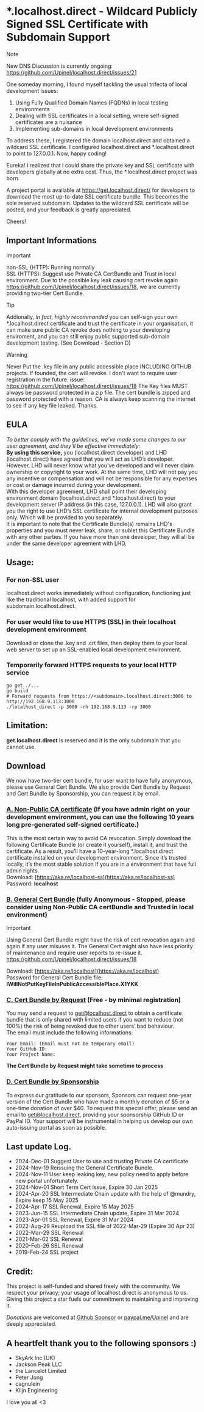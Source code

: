 # *.localhost.direct - Wildcard Publicly Signed SSL Certificate with Subdomain Support
> [!NOTE]  
> New DNS Discussion is currently ongoing: https://github.com/Upinel/localhost.direct/issues/21  

One someday morning, I found myself tackling the usual trifecta of local development issues:

1. Using Fully Qualified Domain Names (FQDNs) in local testing environments
2. Dealing with SSL certificates in a local setting, where self-signed certificates are a nuisance
3. Implementing sub-domains in local development environments

To address these, I registered the domain localhost.direct and obtained a wildcard SSL certificate. I configured localhost.direct and *.localhost.direct to point to 127.0.0.1. Now, happy coding!

Eureka! I realized that I could share the private key and SSL certificate with developers globally at no extra cost. Thus, the *.localhost.direct project was born.

A project portal is available at https://get.localhost.direct/ for developers to download the most up-to-date SSL certificate bundle. This becomes the sole reserved subdomain. Updates to the wildcard SSL certificate will be posted, and your feedback is greatly appreciated.

Cheers!

## Important Informations
> [!IMPORTANT]
> non-SSL (HTTP): Running normally  
> SSL (HTTPS): Suggest use Private CA CertBundle and Trust in local environment. Due to the possible key leak causing cert revoke again https://github.com/Upinel/localhost.direct/issues/18, we are currently providing two-tier Cert Bundle.

> [!TIP]
> Addionally, *In fact, highly recommanded* you can self-sign your own *.localhost.direct certificate and trust the certificate in your organisation, it can make sure public CA revoke does nothing to your developing enviroment, and you can still enjoy public supported sub-domain development testing. (See Download - Section D)

> [!WARNING]
> Never Put the .key file in any public accessible place INCLUDING GITHUB projects. If founded, the cert will revoke. I don't want to require user registration in the future. issue: https://github.com/Upinel/localhost.direct/issues/18
> The Key files MUST always be password protected in a zip file. The cert bundle is zipped and password protected with a reason. CA is always keep scanning the internet to see if any key file leaked. Thanks.

## EULA
*To better comply with the guidelines, we’ve made some changes to our user agreement, and they’ll be effective immediately:*  
**By using this service,** you (localhost.direct developer) and LHD (localhost.direct) have agreed that you will act as LHD’s developer. However, LHD will never know what you’ve developed and will never claim ownership or copyright to your work. At the same time, LHD will not pay you any incentive or compensation and will not be responsible for any expenses or cost or damage incurred during your development.  
With this developer agreement, LHD shall point their developing environment domain (localhost.direct and *.localhost.direct) to your development server IP address (in this case, 127.0.0.1). LHD will also grant you the right to use LHD’s SSL certificate for internal development purposes only. Which will be provided to you separately.  
It is important to note that the Certificate Bundle(s) remains LHD's properties and you must never leak, share, or sublet this Certificate Bundle with any other parties. If you have more than one developer, they will all be under the same developer agreement with LHD.

## Usage:  
### For non-SSL user  
localhost.direct works immediately without configuration, functioning just like the traditional localhost, with added support for subdomain.localhost.direct.

###  For user would like to use HTTPS (SSL) in their localhost development environment  
Download or clone the .key and .crt files, then deploy them to your local web server to set up an SSL-enabled local development environment.

### Temporarily forward HTTPS requests to your local HTTP service
```
go get ./...
go build
# Forward requests from https://<subdomain>.localhost.direct:3000 to http://192.168.9.113:3000
./localhost_direct -p 3000 -rh 192.168.9.113 -rp 3000
```

## Limitation:
**get.localhost.direct** is reserved and it is the only subdomain that you cannot use.

## Download  
We now have two-tier cert bundle, for user want to have fully anonymous, please use General Cert Bundle.
We also provide Cert Bundle by Request and Cert Bundle by Sponsorship, you can request it by email.

### <ins>A. Non-Public CA certificate</ins> (If you have admin right on your development environment, you can use the following 10 years long pre-generated self-signed certificate.)
This is the most certain way to avoid CA revocation. Simply download the following Certificate Bundle (or create it yourself), install it, and trust the certificate. As a result, you’ll have a 10-year-long *.localhost.direct certificate installed on your development environment. Since it’s trusted locally, it’s the most stable solution if you are in a environment that have full admin rights.  
Download: [https://aka.re/localhost-ss](https://aka.re/localhost-ss)  
Password: **localhost**

### <ins>B. General Cert Bundle</ins> (fully Anonymous - Stopped, please consider using Non-Public CA certBundle and Trusted in local environment)</ins>

> [!IMPORTANT]
> Using General Cert Bundle might have the risk of cert revocation again and again if any user misuses it. The General Cert might also have less priority of maintenance and require user reports to re-issue it. https://github.com/Upinel/localhost.direct/issues/18

Download: [https://aka.re/localhost](https://aka.re/localhost)  
Password for General Cert Bundle file:  **IWillNotPutKeyFileInPublicAccessiblePlace.X1YKK**

### <ins>C. Cert Bundle by Request</ins> (Free - by minimal registration)
You may send a request to get@localhost.direct to obtain a certificate bundle that is only shared with limited users if you want to reduce (not 100%) the risk of being revoked due to other users’ bad behaviour.   
The email must include the following informations:  
```
Your Email: (Email must not be temporary email)
Your GitHub ID:
Your Project Name: 
```
**The Cert Bundle by Request might take sometime to process**  

### <ins>D. Cert Bundle by Sponsorship</ins>  
To express our gratitude to our sponsors, Sponsors can request one-year version of the Cert Bundle who have made a monthly donation of $5 or a one-time donation of over $40. To request this special offer, please send an email to get@localhost.direct, providing your sponsorship GitHub ID or PayPal ID. Your support will be instrumental in helping us develop our own auto-issuing portal as soon as possible.

## Last update Log. 
- 2024-Dec-01 Suggest User to use and trusting Private CA certificate
- 2024-Nov-19 Reissuing the General Certificate Bundle.
- 2024-Nov-11 User keep leaking key, new policy need to apply before new portal unfortunately.
- 2024-Nov-01 Short Term Cert Issue, Expire 30 Jan 2025
- 2024-Apr-20 SSL Intermediate Chain update with the help of @mundry, Expire keep 15 May 2025
- 2024-Apr-17 SSL Renewal, Expire 15 May 2025
- 2023-Jun-15 SSL Intermediate Chain update, Expire 31 Mar 2024
- 2023-Apr-01 SSL Renewal, Expire 31 Mar 2024
- 2022-Aug-29 Reupload the SSL file of 2022-Mar-29 (Expire 30 Apr 23)
- 2022-Mar-29 SSL Renewal  
- 2021-Mar-02 SSL Renewal  
- 2020-Feb-26 SSL Renewal  
- 2019-Feb-24 SSL project 

## Credit: 
This project is self-funded and shared freely with the community. We respect your privacy; your usage of localhost.direct is anonymous to us.  
Giving this project a star fuels our commitment to maintaining and improving it.

*Donations* are welcomed at [Github Sponsor](https://github.com/sponsors/Upinel) or [paypal.me/Upinel](https://paypal.me/Upinel) and are deeply appreciated. 

## A heartfelt thank you to the following sponsors :)
- SkyArk Inc (UK)
- Jackson Peak LLC
- the Lancelot Limited
- Peter Jong  
- cagnulein
- Klijn Engineering

I love you all <3
